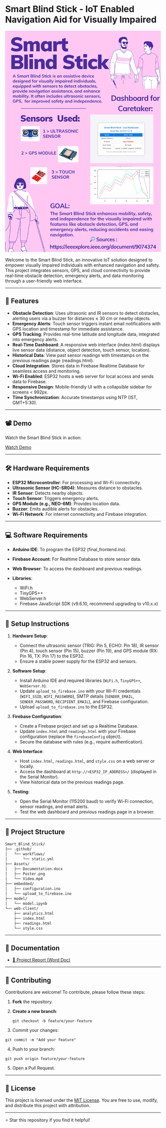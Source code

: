 # Smart Blind Stick - IoT Enabled Navigation Aid for Visually Impaired

![Project Poster](Assets/Poster.png)

Welcome to the Smart Blind Stick, an innovative IoT solution designed to empower visually impaired individuals with enhanced navigation and safety. This project integrates sensors, GPS, and cloud connectivity to provide real-time obstacle detection, emergency alerts, and data monitoring through a user-friendly web interface.

---

## 🌟 Features

- **Obstacle Detection**: Uses ultrasonic and IR sensors to detect obstacles, alerting users via a buzzer for distances ≤ 30 cm or nearby objects.
- **Emergency Alerts**: Touch sensor triggers instant email notifications with GPS location and timestamp for immediate assistance.
- **GPS Tracking**: Provides real-time latitude and longitude data, integrated into emergency alerts.
- **Real-Time Dashboard**: A responsive web interface (index.html) displays live sensor data (distance, object detection, touch sensor, location).
- **Historical Data**: View past sensor readings with timestamps on the previous readings page (readings.html).
- **Cloud Integration**: Stores data in Firebase Realtime Database for seamless access and monitoring.
- **Wi-Fi Enabled**: ESP32 hosts a web server for local access and sends data to Firebase.
- **Responsive Design**: Mobile-friendly UI with a collapsible sidebar for screens < 992px.
- **Time Synchronization**: Accurate timestamps using NTP (IST, GMT+5:30).

---

## 📽️ Demo

Watch the Smart Blind Stick in action:

[Watch Demo](Assets/Video.mp4)

---

## 🛠️ Hardware Requirements

- **ESP32 Microcontroller**: For processing and Wi-Fi connectivity.
- **Ultrasonic Sensor (HC-SR04)**: Measures distance to obstacles.
- **IR Sensor**: Detects nearby objects.
- **Touch Sensor**: Triggers emergency alerts.
- **GPS Module (e.g., NEO-6M)**: Provides location data.
- **Buzzer**: Emits audible alerts for obstacles.
- **Wi-Fi Network**: For internet connectivity and Firebase integration.

---
## 💻 Software Requirements

- **Arduino IDE**: To program the ESP32 (final_frontend.ino).
- **Firebase Account**: For Realtime Database to store sensor data.
- **Web Browser**: To access the dashboard and previous readings.
- **Libraries**:

  - WiFi.h
  - TinyGPS++
  - WebServer.h
  - Firebase JavaScript SDK (v9.6.10, recommend upgrading to v10.x.x)

---

## 🚀 Setup Instructions

1. **Hardware Setup**:
   - Connect the ultrasonic sensor (TRIG: Pin 5, ECHO: Pin 18), IR sensor (Pin 4), touch sensor (Pin 15), buzzer (Pin 19), and GPS module (RX: Pin 16, TX: Pin 17) to the ESP32.
   - Ensure a stable power supply for the ESP32 and sensors.

2. **Software Setup**:
   - Install Arduino IDE and required libraries (`WiFi.h`, `TinyGPS++`, `WebServer.h`).
   - Update `upload_to_firebase.ino` with your Wi-Fi credentials (`WIFI_SSID`, `WIFI_PASSWORD`), SMTP details (`SENDER_EMAIL`, `SENDER_PASSWORD`, `RECIPIENT_EMAIL`), and Firebase configuration.
   - Upload `upload_to_firebase.ino` to the ESP32.

3. **Firebase Configuration**:
   - Create a Firebase project and set up a Realtime Database.
   - Update `index.html` and `readings.html` with your Firebase configuration (replace the `firebaseConfig` object).
   - Secure the database with rules (e.g., require authentication).

4. **Web Interface**:
   - Host `index.html`, `readings.html`, and `style.css` on a web server or locally.
   - Access the dashboard at `http://<ESP32_IP_ADDRESS>/` (displayed in the Serial Monitor).
   - View historical data on the previous readings page.

5. **Testing**:
   - Open the Serial Monitor (115200 baud) to verify Wi-Fi connection, sensor readings, and email alerts.
   - Test the web dashboard and previous readings page in a browser.
---

## 📂 Project Structure
```
Smart_Blind_Stick/
├── .github/
│   └── workflows/
│       └── static.yml
├── Assets/
│   ├── Documentation.docx
│   ├── Poster.png
│   └── Video.mp4
├── embedded/
│   ├── configuration.ino
│   └── upload_to_firebase.ino
├── model/
│   └── model.ipynb
└── web-client/
    ├── analytics.html
    ├── index.html
    ├── readings.html
    └── style.css
```
---
## 📄 Documentation

- [📘 Project Report (Word Doc)](Assets/Documentation.docx)


---
## 🤝 Contributing

Contributions are welcome! To contribute, please follow these steps:

1. **Fork** the repository.

2. **Create a new branch**:
   ```
   git checkout -b feature/your-feature
   ```
3. Commit your changes:
```
git commit -m "Add your feature"
```
4. Push to your branch:

```
git push origin feature/your-feature
```
5. Open a Pull Request.
---
## 📜 License

This project is licensed under the [MIT License](LICENSE). You are free to use, modify, and distribute this project with attribution.


---
⭐ Star this repository if you find it helpful!

